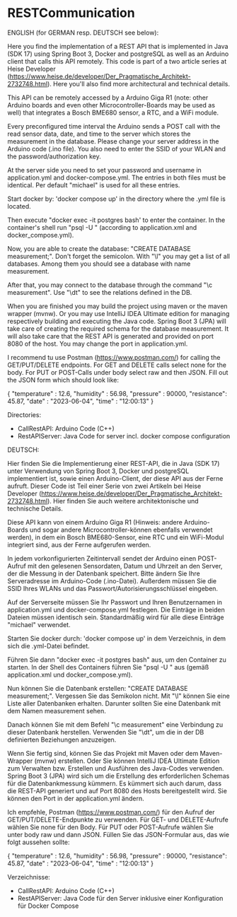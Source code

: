 # RESTCommunication

ENGLISH (for GERMAN resp. DEUTSCH see below): 

Here you find the implementation of a REST API that is implemented in Java (SDK 17) using Spring Boot 3, Docker and postgreSQL as well as an Arduino client that calls this API remotely.
This code is part of a two article series at Heise Developer (https://www.heise.de/developer/Der_Pragmatische_Architekt-2732748.html). Here you'll also find more architectural and technical details.

This API can be remotely accessed by a Arduino Giga R1 (note: other Arduino boards and even other Microcontroller-Boards may be used as well) that integrates a Bosch BME680 sensor, a RTC, and a WiFi module. 

Every preconfigured time interval the Arduino sends a POST call with the read sensor data, date, and time to the server which stores the measurement in the database. Please change your server address in the Arduino code (.ino file). 
You also need to enter the SSID of your WLAN and the password/authorization key.

At the server side you need to set your password and username in application.yml and docker-compose.yml. The entries in both files must be identical. Per default "michael" is used for all these entries.

Start docker by: 'docker compose up' in the directory where the .yml file is located.

Then execute "docker exec -it postgres bash' to enter the container. In the container's shell run "psql -U <username>" (according to application.xml and docker_compose.yml).
  
Now, you are able to create the database: "CREATE DATABASE measurement;". Don't forget the semicolon. With "\l" you may get a list of all databases. Among them you should see a database with name measurement.
  
After that, you may connect to the database through the command "\c measurement". Use "\dt" to see the relations defined in the DB.
  
When you are finished you may build the project using maven or the maven wrapper (mvnw). Or you may use IntelliJ IDEA Ultimate edition for managing respectively building and executing the Java code. Spring Boot 3 (JPA) will take care of creating the required schema for the database measurement. It will also take care that the REST API is generated and provided on port 8080 of the host. You may change the port in application.yml.
  
I recommend tu use Postman (https://www.postman.com/) for calling the GET/PUT/DELETE endpoints. For GET and DELETE calls select none for the body. For PUT or POST-Calls under body select raw and then JSON. Fill out the JSON form which should look like:
  
  {
    "temperature" : 12.6,
    "humidity" : 56.98,
    "pressure" : 90000,
    "resistance": 45.87,
    "date" : "2023-06-04",
    "time" : "12:00:13"
  }
  
  
Directories:
  - CallRestAPI: Arduino Code (C++)
  - RestAPIServer: Java Code for server incl. docker compose configuration

 DEUTSCH:
  
Hier finden Sie die Implementierung einer REST-API, die in Java (SDK 17) unter Verwendung von Spring Boot 3, Docker und postgreSQL implementiert ist, sowie einen Arduino-Client, der diese API aus der Ferne aufruft. Dieser Code ist Teil einer Serie von zwei Artikeln bei Heise Developer (https://www.heise.de/developer/Der_Pragmatische_Architekt-2732748.html). Hier finden Sie auch weitere architektonische und technische Details.

Diese API kann von einem Arduino Giga R1 (Hinweis: andere Arduino-Boards und sogar andere Microcontroller-können ebenfalls verwendet werden), in dem ein Bosch BME680-Sensor, eine RTC und ein WiFi-Modul integriert sind, aus der Ferne aufgerufen werden.

In jedem vorkonfigurierten Zeitintervall sendet der Arduino einen POST-Aufruf mit den gelesenen Sensordaten, Datum und Uhrzeit an den Server, der die Messung in der Datenbank speichert. Bitte ändern Sie Ihre Serveradresse im Arduino-Code (.ino-Datei). Außerdem müssen Sie die SSID Ihres WLANs und das Passwort/Autorisierungsschlüssel eingeben.

Auf der Serverseite müssen Sie Ihr Passwort und Ihren Benutzernamen in application.yml und docker-compose.yml festlegen. Die Einträge in beiden Dateien müssen identisch sein. Standardmäßig wird für alle diese Einträge "michael" verwendet.

Starten Sie docker durch: 'docker compose up' in dem Verzeichnis, in dem sich die .yml-Datei befindet.

Führen Sie dann "docker exec -it postgres bash" aus, um den Container zu starten. In der Shell des Containers führen Sie "psql -U " aus (gemäß application.xml und docker_compose.yml).

Nun können Sie die Datenbank erstellen: "CREATE DATABASE measurement;". Vergessen Sie das Semikolon nicht. Mit "\l" können Sie eine Liste aller Datenbanken erhalten. Darunter sollten Sie eine Datenbank mit dem Namen measurement sehen.

Danach können Sie mit dem Befehl "\c measurement" eine Verbindung zu dieser Datenbank herstellen. Verwenden Sie "\dt", um die in der DB definierten Beziehungen anzuzeigen.

Wenn Sie fertig sind, können Sie das Projekt mit Maven oder dem Maven-Wrapper (mvnw) erstellen. Oder Sie können IntelliJ IDEA Ultimate Edition zum Verwalten bzw. Erstellen und Ausführen des Java-Codes verwenden. Spring Boot 3 (JPA) wird sich um die Erstellung des erforderlichen Schemas für die Datenbankmessung kümmern. Es kümmert sich auch darum, dass die REST-API generiert und auf Port 8080 des Hosts bereitgestellt wird. Sie können den Port in der application.yml ändern.

Ich empfehle, Postman (https://www.postman.com/) für den Aufruf der GET/PUT/DELETE-Endpunkte zu verwenden. Für GET- und DELETE-Aufrufe wählen Sie none für den Body. Für PUT oder POST-Aufrufe wählen Sie unter body raw und dann JSON. Füllen Sie das JSON-Formular aus, das wie folgt aussehen sollte:

{ "temperature" : 12.6, "humidity" : 56.98, "pressure" : 90000, "resistance": 45.87, "date" : "2023-06-04", "time" : "12:00:13" }

Verzeichnisse:
  - CallRestAPI: Arduino Code (C++)
  - RestAPIServer: Java Code für den Server  inklusive einer Konfiguration für Docker Compose

  
